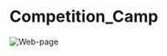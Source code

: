 # Competition_Camp


![Web-page](https://github.com/Abdelrady-M/Competition_Camp/assets/35803460/b749f571-22a4-4871-b971-9210fb6ede4d)
